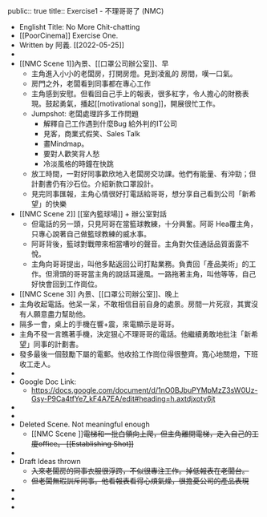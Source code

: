 public:: true
title:: Exercise1 - 不理哥哥了 (NMC)

- Englisht Title: No More Chit-chatting
- [[PoorCinema]] Exercise One.
- Written by 阿義.  [[2022-05-25]]
-
- [[NMC Scene 1]]內景、[[口罩公司辦公室]]、早
	- 主角進入小小的老闆房，打開房燈。見到凌亂的 房間，嘆一口氣。
	- 房門之外，老闆看到同事都在專心工作
	- 主角感到安慰。但看回自己手上的報表，很多紅字，令人擔心的財務表現。鼓起勇氣，播起[[motivational song]]，開展很忙工作。
	- Jumpshot:  老闆處理許多工作問題
		- 解釋自己工作遇到什麼Bug 給外判的IT公司
		- 見客，商業式假笑、Sales Talk
		- 畫Mindmap。
		- 要對人歡笑背人愁
		- 冷淡風格的時鐘在快跳
	- 放工時間，一對好同事歡欣地入老闆房交功課。他們有能量、有沖勁；但計劃書仍有沙石位。介紹新款口罩設計。
	- 見完同事匯報，主角心情很好打電話給哥哥，想分享自己看到公司「新希望」的快樂
- [[NMC Scene 2]] [[室內籃球場]] + 辦公室對話
	- 但電話的另一頭，只見阿哥在當籃球教練，十分興奮。阿哥 Hea覆主角，只專心說著自己做籃球教練的威水事。
	- 阿哥背後，籃球對戰帶來相當嘈吵的聲音。主角對欠佳通話品質面露不悅。
	- 主角向哥哥提出，叫他多點返回公司打點業務。負責回「產品美術」的工作。但滑頭的哥哥當主角的說話耳邊風。一路拖著主角，叫他等等，自己好快會回到工作崗位。
- [[NMC Scene 3]] 內景、[[口罩公司辦公室]]、晚上
- 主角收起電話。他呆一呆，不敢相信目前自身的處景。房間一片死寂，其實沒有人願意盡力幫助他。
- 隔多一會，桌上的手機在響+震，來電顯示是哥哥。
- 主角不發一言瞧著手機，決定狠心不理哥哥的電話。他繼續勇敢地批注「新希望」同事的計劃書。
- 發多最後一個鼓勵下屬的電郵。他收拾工作崗位得很整齊。寬心地關燈，下班收工走人。
-
- Google Doc Link:
	- https://docs.google.com/document/d/1nO0BJbuPYMpMzZ3sW0Uz-Gsy-P9Ca4tfYe7_kF4A7EA/edit#heading=h.axtdjxoty6jt
-
-
- Deleted Scene. Not meaningful enough
	- [[NMC Scene ]]~~電梯和一批白領向上爬，但主角離開電梯，走入自己的工廈office。 [[Establishing Shot]]~~
-
- Draft Ideas thrown
	- ~~入來老闆房的同事衣服很浮跨，不似很專注工作。掉低報表在老闆台。~~
	- ~~但老闆無瑕訓斥同事。他看報表看得心煩氣燥，很擔憂公司的產品表現~~
-
-
-